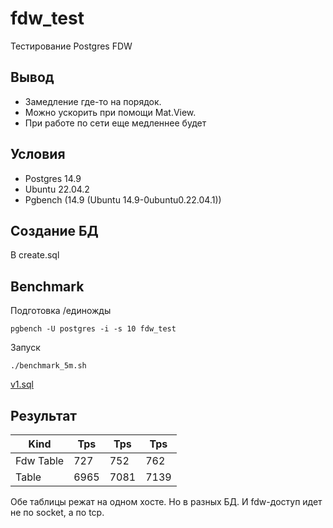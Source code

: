 # fdw_test

Тестирование Postgres FDW

## Вывод 

- Замедление где-то на порядок.
- Можно ускорить при помощи Mat.View.
- При работе по сети еще медленнее будет 

## Условия

- Postgres 14.9
- Ubuntu 22.04.2
- Pgbench (14.9 (Ubuntu 14.9-0ubuntu0.22.04.1))

## Создание БД

В create.sql

## Benchmark

Подготовка /единожды

```shell
pgbench -U postgres -i -s 10 fdw_test
```

Запуск

```shell
./benchmark_5m.sh
```

[v1.sql](v1.sql)

## Результат

| Kind      | Tps  | Tps  | Tps  |
|-----------|------|------|------|
| Fdw Table | 727  | 752  | 762  |     
| Table     | 6965 | 7081 | 7139 |     

Обе таблицы режат на одном хосте.
Но в разных БД.
И fdw-доступ идет не по socket, а по tcp.

